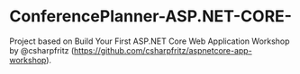 # ConferencePlanner-ASP.NET-CORE-
Project based on Build Your First ASP.NET Core Web Application Workshop by @csharpfritz (https://github.com/csharpfritz/aspnetcore-app-workshop). 
